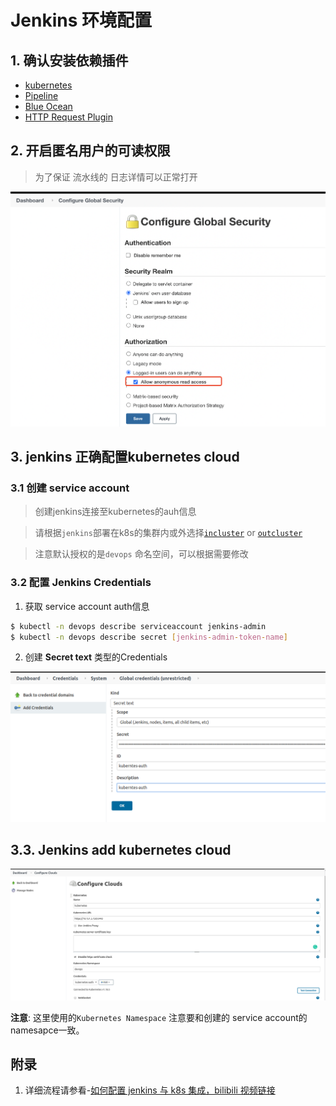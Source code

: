    
# Jenkins 环境配置

## 1. 确认安装依赖插件

* [kubernetes](https://plugins.jenkins.io/kubernetes)
* [Pipeline](https://plugins.jenkins.io/workflow-aggregator)
* [Blue Ocean](https://plugins.jenkins.io/blueocean)
* [HTTP Request Plugin](https://plugins.jenkins.io/http_request)
    
## 2. 开启匿名用户的可读权限    
> 为了保证 流水线的 日志详情可以正常打开

![Image](../assets/guide/jenkins/jenkins-enable-anony.png)

## 3. jenkins 正确配置kubernetes cloud

### 3.1 创建 service account

> 创建jenkins连接至kubernetes的auh信息

> 请根据`jenkins`部署在k8s的集群内或外选择[`incluster`](https://github.com/warm-native/docs/tree/master/topic002/deploy/incluster) or [`outcluster`](https://github.com/warm-native/docs/tree/master/topic002/deploy/outcluster)

> 注意默认授权的是`devops` 命名空间，可以根据需要修改

### 3.2 配置 Jenkins Credentials

1. 获取 service account auth信息
```sh
$ kubectl -n devops describe serviceaccount jenkins-admin
$ kubectl -n devops describe secret [jenkins-admin-token-name]
```
2. 创建 __Secret text__ 类型的Credentials

![Image](../assets/guide/jenkins/k8s-auth.png)


## 3.3. Jenkins add kubernetes cloud

![Image](../assets/guide/jenkins/k8s-cloud-setup.png)

__注意__: 这里使用的`Kubernetes Namespace` 注意要和创建的 service account的 namesapce一致。

## 附录
1. 详细流程请参看-[如何配置 jenkins 与 k8s 集成，bilibili 视频链接](https://www.bilibili.com/video/BV1A5411V7zm/)

